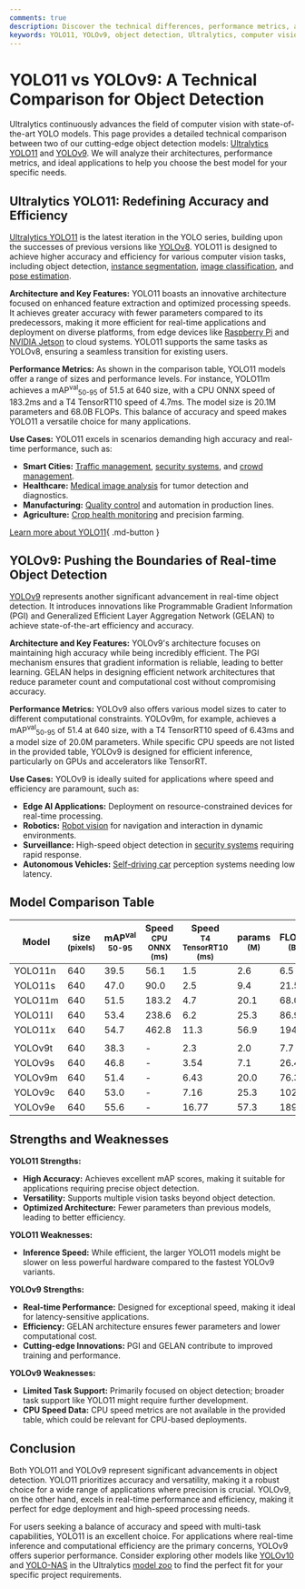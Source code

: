 ```yaml
---
comments: true
description: Discover the technical differences, performance metrics, and applications of YOLO11 and YOLOv9. Choose the best object detection model for your needs.
keywords: YOLO11, YOLOv9, object detection, Ultralytics, computer vision, deep learning, model comparison, accuracy, efficiency, real-time AI
---
```


# YOLO11 vs YOLOv9: A Technical Comparison for Object Detection

Ultralytics continuously advances the field of computer vision with state-of-the-art YOLO models. This page provides a detailed technical comparison between two of our cutting-edge object detection models: [Ultralytics YOLO11](https://docs.ultralytics.com/models/yolo11/) and [YOLOv9](https://docs.ultralytics.com/models/yolov9/). We will analyze their architectures, performance metrics, and ideal applications to help you choose the best model for your specific needs.

<script async src="https://cdn.jsdelivr.net/npm/chart.js@3.9.1/dist/chart.min.js"></script>
<script defer src="../../javascript/benchmark.js"></script>

<canvas id="modelComparisonChart" width="1024" height="400" active-models='["YOLO11", "YOLOv9"]'></canvas>

## Ultralytics YOLO11: Redefining Accuracy and Efficiency

[Ultralytics YOLO11](https://docs.ultralytics.com/models/yolo11/) is the latest iteration in the YOLO series, building upon the successes of previous versions like [YOLOv8](https://docs.ultralytics.com/models/yolov8/). YOLO11 is designed to achieve higher accuracy and efficiency for various computer vision tasks, including object detection, [instance segmentation](https://www.ultralytics.com/glossary/instance-segmentation), [image classification](https://docs.ultralytics.com/tasks/classify/), and [pose estimation](https://docs.ultralytics.com/tasks/pose/).

**Architecture and Key Features:**
YOLO11 boasts an innovative architecture focused on enhanced feature extraction and optimized processing speeds. It achieves greater accuracy with fewer parameters compared to its predecessors, making it more efficient for real-time applications and deployment on diverse platforms, from edge devices like [Raspberry Pi](https://docs.ultralytics.com/guides/raspberry-pi/) and [NVIDIA Jetson](https://docs.ultralytics.com/guides/nvidia-jetson/) to cloud systems. YOLO11 supports the same tasks as YOLOv8, ensuring a seamless transition for existing users.

**Performance Metrics:**
As shown in the comparison table, YOLO11 models offer a range of sizes and performance levels. For instance, YOLO11m achieves a mAP<sup>val</sup><sub>50-95</sub> of 51.5 at 640 size, with a CPU ONNX speed of 183.2ms and a T4 TensorRT10 speed of 4.7ms. The model size is 20.1M parameters and 68.0B FLOPs. This balance of accuracy and speed makes YOLO11 a versatile choice for many applications.

**Use Cases:**
YOLO11 excels in scenarios demanding high accuracy and real-time performance, such as:

- **Smart Cities:** [Traffic management](https://www.ultralytics.com/blog/optimizingtraffic-management-with-ultralytics-yolo11), [security systems](https://www.ultralytics.com/blog/security-alarm-system-projects-with-ultralytics-yolov8), and [crowd management](https://www.ultralytics.com/blog/vision-ai-in-crowd-management).
- **Healthcare:** [Medical image analysis](https://www.ultralytics.com/glossary/medical-image-analysis) for tumor detection and diagnostics.
- **Manufacturing:** [Quality control](https://www.ultralytics.com/solutions/ai-in-manufacturing) and automation in production lines.
- **Agriculture:** [Crop health monitoring](https://www.ultralytics.com/blog/real-time-crop-health-monitoring-with-ultralytics-yolo11) and precision farming.

[Learn more about YOLO11](https://docs.ultralytics.com/models/yolo11/){ .md-button }

## YOLOv9: Pushing the Boundaries of Real-time Object Detection

[YOLOv9](https://docs.ultralytics.com/models/yolov9/) represents another significant advancement in real-time object detection. It introduces innovations like Programmable Gradient Information (PGI) and Generalized Efficient Layer Aggregation Network (GELAN) to achieve state-of-the-art efficiency and accuracy.

**Architecture and Key Features:**
YOLOv9's architecture focuses on maintaining high accuracy while being incredibly efficient. The PGI mechanism ensures that gradient information is reliable, leading to better learning. GELAN helps in designing efficient network architectures that reduce parameter count and computational cost without compromising accuracy.

**Performance Metrics:**
YOLOv9 also offers various model sizes to cater to different computational constraints. YOLOv9m, for example, achieves a mAP<sup>val</sup><sub>50-95</sub> of 51.4 at 640 size, with a T4 TensorRT10 speed of 6.43ms and a model size of 20.0M parameters. While specific CPU speeds are not listed in the provided table, YOLOv9 is designed for efficient inference, particularly on GPUs and accelerators like TensorRT.

**Use Cases:**
YOLOv9 is ideally suited for applications where speed and efficiency are paramount, such as:

- **Edge AI Applications:** Deployment on resource-constrained devices for real-time processing.
- **Robotics:** [Robot vision](https://www.ultralytics.com/glossary/robotics) for navigation and interaction in dynamic environments.
- **Surveillance:** High-speed object detection in [security systems](https://www.ultralytics.com/blog/computer-vision-for-theft-prevention-enhancing-security) requiring rapid response.
- **Autonomous Vehicles:** [Self-driving car](https://www.ultralytics.com/solutions/ai-in-self-driving) perception systems needing low latency.

## Model Comparison Table

| Model   | size<br><sup>(pixels) | mAP<sup>val<br>50-95 | Speed<br><sup>CPU ONNX<br>(ms) | Speed<br><sup>T4 TensorRT10<br>(ms) | params<br><sup>(M) | FLOPs<br><sup>(B) |
| ------- | --------------------- | -------------------- | ------------------------------ | ----------------------------------- | ------------------ | ----------------- |
| YOLO11n | 640                   | 39.5                 | 56.1                           | 1.5                                 | 2.6                | 6.5               |
| YOLO11s | 640                   | 47.0                 | 90.0                           | 2.5                                 | 9.4                | 21.5              |
| YOLO11m | 640                   | 51.5                 | 183.2                          | 4.7                                 | 20.1               | 68.0              |
| YOLO11l | 640                   | 53.4                 | 238.6                          | 6.2                                 | 25.3               | 86.9              |
| YOLO11x | 640                   | 54.7                 | 462.8                          | 11.3                                | 56.9               | 194.9             |
|         |                       |                      |                                |                                     |                    |                   |
| YOLOv9t | 640                   | 38.3                 | -                              | 2.3                                 | 2.0                | 7.7               |
| YOLOv9s | 640                   | 46.8                 | -                              | 3.54                                | 7.1                | 26.4              |
| YOLOv9m | 640                   | 51.4                 | -                              | 6.43                                | 20.0               | 76.3              |
| YOLOv9c | 640                   | 53.0                 | -                              | 7.16                                | 25.3               | 102.1             |
| YOLOv9e | 640                   | 55.6                 | -                              | 16.77                               | 57.3               | 189.0             |

## Strengths and Weaknesses

**YOLO11 Strengths:**

- **High Accuracy:** Achieves excellent mAP scores, making it suitable for applications requiring precise object detection.
- **Versatility:** Supports multiple vision tasks beyond object detection.
- **Optimized Architecture:** Fewer parameters than previous models, leading to better efficiency.

**YOLO11 Weaknesses:**

- **Inference Speed:** While efficient, the larger YOLO11 models might be slower on less powerful hardware compared to the fastest YOLOv9 variants.

**YOLOv9 Strengths:**

- **Real-time Performance:** Designed for exceptional speed, making it ideal for latency-sensitive applications.
- **Efficiency:** GELAN architecture ensures fewer parameters and lower computational cost.
- **Cutting-edge Innovations:** PGI and GELAN contribute to improved training and performance.

**YOLOv9 Weaknesses:**

- **Limited Task Support:** Primarily focused on object detection; broader task support like YOLO11 might require further development.
- **CPU Speed Data:** CPU speed metrics are not available in the provided table, which could be relevant for CPU-based deployments.

## Conclusion

Both YOLO11 and YOLOv9 represent significant advancements in object detection. YOLO11 prioritizes accuracy and versatility, making it a robust choice for a wide range of applications where precision is crucial. YOLOv9, on the other hand, excels in real-time performance and efficiency, making it perfect for edge deployment and high-speed processing needs.

For users seeking a balance of accuracy and speed with multi-task capabilities, YOLO11 is an excellent choice. For applications where real-time inference and computational efficiency are the primary concerns, YOLOv9 offers superior performance. Consider exploring other models like [YOLOv10](https://docs.ultralytics.com/models/yolov10/) and [YOLO-NAS](https://docs.ultralytics.com/models/yolo-nas/) in the Ultralytics [model zoo](https://docs.ultralytics.com/models/) to find the perfect fit for your specific project requirements.